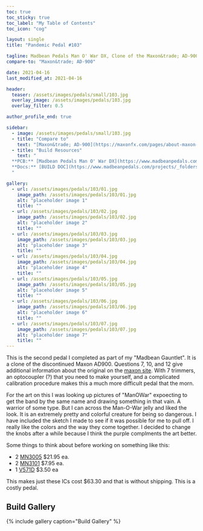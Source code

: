 ```yaml
---
toc: true
toc_sticky: true
toc_label: "My Table of Contents"
toc_icon: "cog"

layout: single
title: "Pandemic Pedal #103"

tagline: Madbean Pedals Man O' War DX, Clone of the Maxon&trade; AD-900
compare-to: "Maxon&trade; AD-900"

date: 2021-04-16
last_modified_at: 2021-04-16

header:
  teaser: /assets/images/pedals/small/103.jpg
  overlay_image: /assets/images/pedals/103.jpg
  overlay_filter: 0.5

author_profile_end: true

sidebar:
  - image: /assets/images/pedals/small/103.jpg
  - title: "Compare to"
    text: "[Maxon&trade; AD-900](https://maxonfx.com/pages/about-maxon-guitar-effects-pedals-maxonfx-com)"
  - title: "Build Resources"
    text: "
  **PCB:** [Madbean Pedals Man O' War DX](https://www.madbeanpedals.com/projects/index.html)<br>
  **Docs:** [BUILD DOC](https://www.madbeanpedals.com/projects/_folders/Delay/pdf/ManOWarDX.pdf)
  "

gallery:
  - url: /assets/images/pedals/103/01.jpg
    image_path: /assets/images/pedals/103/01.jpg
    alt: "placeholder image 1"
    title: ""
  - url: /assets/images/pedals/103/02.jpg
    image_path: /assets/images/pedals/103/02.jpg
    alt: "placeholder image 2"
    title: ""
  - url: /assets/images/pedals/103/03.jpg
    image_path: /assets/images/pedals/103/03.jpg
    alt: "placeholder image 3"
    title: ""
  - url: /assets/images/pedals/103/04.jpg
    image_path: /assets/images/pedals/103/04.jpg
    alt: "placeholder image 4"
    title: ""
  - url: /assets/images/pedals/103/05.jpg
    image_path: /assets/images/pedals/103/05.jpg
    alt: "placeholder image 5"
    title: ""
  - url: /assets/images/pedals/103/06.jpg
    image_path: /assets/images/pedals/103/06.jpg
    alt: "placeholder image 6"
    title: ""
  - url: /assets/images/pedals/103/07.jpg
    image_path: /assets/images/pedals/103/07.jpg
    alt: "placeholder image 7"
    title: ""
---
```


This is the second pedal I completed as part of my "Madbean Gauntlet". It is a clone of the discontinued Maxon AD900. Questions 7, 10, and 12 give additional information about the original on the [maxon site](https://maxonfx.com/pages/about-maxon-guitar-effects-pedals-maxonfx-com). With 7 trimmers, an optocoupler (?) that you need to make yourself, and a complicated calibration procedure makes this a much more difficult pedal that the morn.

For the art on this I was looking up pictures of "ManOWar" expoecting to get the band by the same name and drawing something in that vain. A warrior of some type. But I can across the Man-O-War jelly and liked the look. It is an extremely pretty and colorful creature for being so dangerous. I have included the sketch I made to see if it was possible for me to pull off. I really like the colors and the way they come together. I decided to change the knobs after a while because I think the purple complments the art better.

Some things to think about before working on something like this:

* 2 [MN3005](http://smallbear-electronics.mybigcommerce.com/mn3005-re-makes-xvive-audio/) $21.95 ea.
* 2 [MN3101](http://smallbear-electronics.mybigcommerce.com/ic-mn3101/) $7.95 ea.
* 1 [V571D](http://smallbear-electronics.mybigcommerce.com/ic-v571d/) $3.50 ea

This makes just these ICs cost $63.30 and that is without shipping. This is a costly pedal.

## Build Gallery ##

{% include gallery caption="Build Gallery" %}
